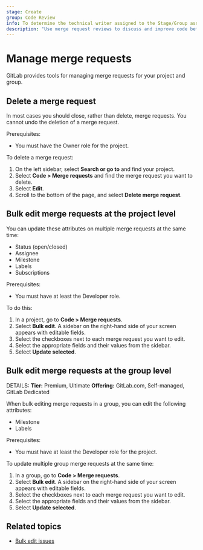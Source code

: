 ```yaml
---
stage: Create
group: Code Review
info: To determine the technical writer assigned to the Stage/Group associated with this page, see https://handbook.gitlab.com/handbook/product/ux/technical-writing/#assignments
description: "Use merge request reviews to discuss and improve code before it is merged into your project."
---
```


# Manage merge requests

GitLab provides tools for managing merge requests for your project and group.

## Delete a merge request

In most cases you should close, rather than delete, merge requests.
You cannot undo the deletion of a merge request.

Prerequisites:

- You must have the Owner role for the project.

To delete a merge request:

1. On the left sidebar, select **Search or go to** and find your project.
1. Select **Code > Merge requests** and find the merge request you want to delete.
1. Select **Edit**.
1. Scroll to the bottom of the page, and select **Delete merge request**.

## Bulk edit merge requests at the project level

You can update these attributes on multiple merge requests at the same time:

- Status (open/closed)
- Assignee
- Milestone
- Labels
- Subscriptions

Prerequisites:

- You must have at least the Developer role.

To do this:

1. In a project, go to **Code > Merge requests**.
1. Select **Bulk edit**. A sidebar on the right-hand side of your screen appears with
   editable fields.
1. Select the checkboxes next to each merge request you want to edit.
1. Select the appropriate fields and their values from the sidebar.
1. Select **Update selected**.

## Bulk edit merge requests at the group level

DETAILS:
**Tier:** Premium, Ultimate
**Offering:** GitLab.com, Self-managed, GitLab Dedicated

When bulk editing merge requests in a group, you can edit the following attributes:

- Milestone
- Labels

Prerequisites:

- You must have at least the Developer role for the project.

To update multiple group merge requests at the same time:

1. In a group, go to **Code > Merge requests**.
1. Select **Bulk edit**. A sidebar on the right-hand side of your screen appears with
   editable fields.
1. Select the checkboxes next to each merge request you want to edit.
1. Select the appropriate fields and their values from the sidebar.
1. Select **Update selected**.

## Related topics

- [Bulk edit issues](../issues/managing_issues.md#bulk-edit-issues-from-a-group)

